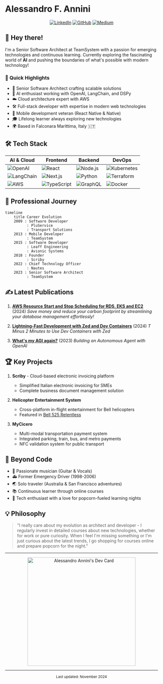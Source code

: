 # Alessandro F. Annini

<div align="center">

[![LinkedIn](https://img.shields.io/badge/LinkedIn-alessandroannini-0077B5?style=for-the-badge&logo=linkedin)](https://www.linkedin.com/in/alessandroannini)
[![GitHub](https://img.shields.io/badge/GitHub-AlessandroAnnini-181717?style=for-the-badge&logo=github)](https://github.com/AlessandroAnnini)
[![Medium](https://img.shields.io/badge/Medium-@alessandro--annini-000000?style=for-the-badge&logo=medium)](https://medium.com/@alessandro-annini)

</div>

## 👋 Hey there! 

I'm a Senior Software Architect at TeamSystem with a passion for emerging technologies and continuous learning. Currently exploring the fascinating world of **AI** and pushing the boundaries of what's possible with modern technology!

### 🚀 Quick Highlights

- 🎯 Senior Software Architect crafting scalable solutions
- 🤖 AI enthusiast working with OpenAI, LangChain, and DSPy
- ☁️ Cloud architecture expert with AWS
- 🛠️ Full-stack developer with expertise in modern web technologies
- 📱 Mobile development veteran (React Native & Native)
- 🎓 Lifelong learner always exploring new technologies
- 🌍 Based in Falconara Marittima, Italy 🇮🇹

## 🛠️ Tech Stack

<div align="center">

| AI & Cloud | Frontend | Backend | DevOps |
|------------|----------|----------|---------|
| ![OpenAI](https://img.shields.io/badge/OpenAI-412991?style=flat&logo=openai) | ![React](https://img.shields.io/badge/React-61DAFB?style=flat&logo=react&logoColor=black) | ![Node.js](https://img.shields.io/badge/Node.js-339933?style=flat&logo=node.js&logoColor=white) | ![Kubernetes](https://img.shields.io/badge/Kubernetes-326CE5?style=flat&logo=kubernetes&logoColor=white) |
| ![LangChain](https://img.shields.io/badge/LangChain-121212?style=flat) | ![Next.js](https://img.shields.io/badge/Next.js-000000?style=flat&logo=next.js) | ![Python](https://img.shields.io/badge/Python-3776AB?style=flat&logo=python&logoColor=white) | ![Terraform](https://img.shields.io/badge/Terraform-7B42BC?style=flat&logo=terraform&logoColor=white) |
| ![AWS](https://img.shields.io/badge/AWS-232F3E?style=flat&logo=amazon-aws) | ![TypeScript](https://img.shields.io/badge/TypeScript-3178C6?style=flat&logo=typescript&logoColor=white) | ![GraphQL](https://img.shields.io/badge/GraphQL-E10098?style=flat&logo=graphql) | ![Docker](https://img.shields.io/badge/Docker-2496ED?style=flat&logo=docker&logoColor=white) |

</div>

## 🎯 Professional Journey

```mermaid
timeline
    title Career Evolution
    2009 : Software Developer
          : PluService
          : Transport Solutions
    2013 : Mobile Developer
          : TeamSystem
    2015 : Software Developer
          : Leaff Engineering
          : Avionic Systems
    2018 : Founder
          : Scriby
    2022 : Chief Technology Officer
          : Nautes
    2023 : Senior Software Architect
          : TeamSystem
```

## ✍️ Latest Publications

1. **[AWS Resource Start and Stop Scheduling for RDS, EKS and EC2](https://alessandro-annini.medium.com/aws-resource-start-and-stop-scheduling-for-rds-eks-and-ec2-de8b6852c8e3)** (2024)
   *Save money and reduce your carbon footprint by streamlining your database management effortlessly!*

2. **[Lightning-Fast Development with Zed and Dev Containers](https://alessandro-annini.medium.com/lightning-fast-development-with-zed-and-dev-containers-11df1135b635)** (2024)
   *T Minus 2 Minutes to Use Dev Containers with Zed*

3. **[What's my AGI again?](https://alessandro-annini.medium.com/whats-my-agi-again-implementing-an-autonomous-agent-in-js-e05d73cf532c)** (2023)
   *Building an Autonomous Agent with OpenAI*

## 🏆 Key Projects

1. **Scriby** - Cloud-based electronic invoicing platform
   - Simplified Italian electronic invoicing for SMEs
   - Complete business document management solution

2. **Helicopter Entertainment System**
   - Cross-platform in-flight entertainment for Bell helicopters
   - Featured in [Bell 525 Relentless](http://www.bellhelicopter.com/news/press-release/2016/9/525-magnificent-interior)

3. **MyCicero**
   - Multi-modal transportation payment system
   - Integrated parking, train, bus, and metro payments
   - NFC validation system for public transport

## 🎸 Beyond Code

- 🎵 Passionate musician (Guitar & Vocals)
- 🚑 Former Emergency Driver (1998-2006)
- 🌏 Solo traveler (Australia & San Francisco adventures)
- 📚 Continuous learner through online courses
- 🍿 Tech enthusiast with a love for popcorn-fueled learning nights

## 💡 Philosophy

> "I really care about my evolution as architect and developer - I regularly invest in detailed courses about new technologies, whether for work or pure curiosity. When I feel I'm missing something or I'm just curious about the latest trends, I go shopping for courses online and prepare popcorn for the night."

---

<div align="center">
<a href="https://app.daily.dev/sunrising"><img src="https://api.daily.dev/devcards/v2/8834d14d9e8b45969ff673211e5ce0b5.png?type=default&r=hr7" width="356" alt="Alessandro Annini's Dev Card"/></a>
</div>

---

<div align="center">
<sup>Last updated: November 2024</sup>
</div>
